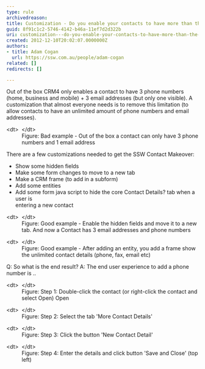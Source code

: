 ```yaml
---
type: rule
archivedreason: 
title: Customization - Do you enable your contacts to have more than the default 3 email addresses and phone numbers?
guid: 8f91c1c2-5746-4142-b46a-11ef7d2d322b
uri: customization---do-you-enable-your-contacts-to-have-more-than-the-default-3-email-addresses-and-phone-numbers
created: 2012-12-10T20:02:07.0000000Z
authors:
- title: Adam Cogan
  url: https://ssw.com.au/people/adam-cogan
related: []
redirects: []

---
```


Out of the box CRM4 only enables a contact to have 3 phone numbers (home, business and mobile) + 3 email addresses (but only one visible). A customization that almost everyone needs is to remove this limitation (to allow contacts to have an unlimited amount of phone numbers and email addresses). 
<!--endintro-->
<dl class="badImage">          &lt;dt&gt;
            <img border="0" src="contact1.jpg" alt="">
          &lt;/dt&gt;
          <dd>Figure: Bad example - Out of the box a contact can only have 3 phone numbers and
              1 email address</dd>
        </dl>
There are a few customizations needed to get the SSW Contact Makeover:

* Show some hidden fields
* Make some form changes to move to a new tab
* Make a CRM frame (to add in a subform)
* Add some entities
* Add some form java script to hide the core Contact Details? tab when a user is<br>            entering a new contact

<dl class="goodImage">          &lt;dt&gt;
            <img border="0" src="contact3.jpg" alt="">
          &lt;/dt&gt;
          <dd>Figure: Good example - Enable the hidden fields and move it to a new tab. And now
              a Contact has 3 email addresses and phone numbers </dd>
        </dl><dl class="goodImage">          &lt;dt&gt;
            <img border="0" src="contact2.jpg" alt="">
          &lt;/dt&gt;
          <dd>Figure: Good example - After adding an entity, you add a frame show the unlimited
              contact details (phone, fax, email etc)
          </dd>
        </dl>
Q: So what is the end result? 
A: The end user experience to add a phone number is ..
<dl class="image">          &lt;dt&gt;
            <img border="0" src="contact4.jpg" alt="">
          &lt;/dt&gt;
          <dd>Figure:  Step 1: Double-click the contact (or right-click the contact and
              select Open) Open</dd>
        </dl><dl class="image">          &lt;dt&gt;
            <img border="0" src="contact5.jpg" alt="">
          &lt;/dt&gt;
          <dd>Figure:  Step 2: Select the tab 'More Contact Details' </dd>
        </dl>
<dl class="image">          &lt;dt&gt;
            <img border="0" src="contact6.jpg" alt="">
          &lt;/dt&gt;
          <dd>Figure:  Step 3: Click the button 'New Contact Detail' </dd>
        </dl><dl class="image">          &lt;dt&gt;
            <img border="0" src="contact7.jpg" alt="">
          &lt;/dt&gt;
          <dd>Figure:  Step 4: Enter the details and click button 'Save and Close' (top
              left) </dd>
        </dl>
